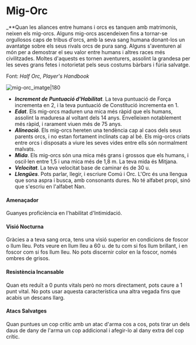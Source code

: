 # Mig-Orc

_**Quan les aliances entre humans i orcs es tanquen amb matrimonis, neixen els mig-orcs. Alguns mig-orcs ascendeixen fins a tornar-se orgullosos caps de tribus d'orcs, amb la seva sang humana donant-los un avantatge sobre els seus rivals orcs de pura sang. Alguns s'aventuren al món per a demostrar el seu valor entre humans i altres races més civilitzades. Moltes d'aquests es tornen aventurers, assolint la grandesa per les seves grans fetes i notorietat pels seus costums bàrbars i fúria salvatge.

Font: *Half Orc, Player's Handbook*

![mig-orc_imatge|180](https://www.dndbeyond.com/avatars/thumbnails/6/466/420/618/636274570630462055.png)

- ***Increment de Puntuació d'Habilitat***. La teva puntuació de Força incrementa en 2, i la teva puntuació de Constitució incrementa en 1.
- ***Edat***. Els mig-orcs maduren una mica més ràpid que els humans, assolint la maduresa al voltant dels 14 anys. Envelleixen notablement més ràpid, i rarament viuen més de 75 anys.
- ***Alineació***. Els mig-orcs hereten una tendència cap al caos dels seus parents orcs, i no estan fortament inclinats cap al bé. Els mig-orcs criats entre orcs i disposats a viure les seves vides entre ells són normalment malvats.
- ***Mida***. Els mig-orcs són una mica més grans i grossos que els humans, i oscil·len entre 1,5 i una mica més de 1,8 m. La teva mida és Mitjana.
- ***Velocitat***. La teva velocitat base de caminar és de 30 u.
- ***Llengües***. Pots parlar, llegir, i escriure Comú i Orc. L'Orc és una llengua que sona aspra i busca, amb consonants dures. No té alfabet propi, sinó que s'escriu en l'alfabet Nan.
#### Amenaçador
Guanyes proficiència en l'habilitat d'Intimidació.
#### Visió Nocturna
Gràcies a a teva sang orca, tens una visió superior en condicions de foscor o llum lleu. Pots veure en llum lleu a 60 u. de tu com si fos llum brillant, i en foscor com si fos llum lleu. No pots discernir color en la foscor, només ombres de grisos.
#### Resistència Incansable
Quan ets reduït a 0 punts vitals però no mors directament, pots caure a 1 punt vital. No pots usar aquesta característica una altra vegada fins que acabis un descans llarg.
#### Atacs Salvatges
Quan puntues un cop crític amb un atac d'arma cos a cos, pots tirar un dels daus de dany de l'arma un cop addicional i afegir-lo al dany extra del cop crític.